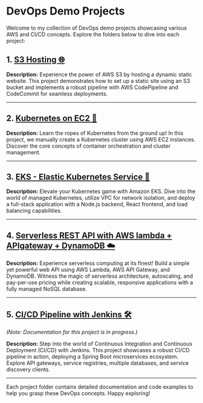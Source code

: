 # DevOps Demo Projects

Welcome to my collection of DevOps demo projects showcasing various AWS and CI/CD concepts. Explore the folders below to dive into each project:

## 1. [ S3 Hosting 🌐](./s3-hosting)

**Description:**
Experience the power of AWS S3 by hosting a dynamic static website. This project demonstrates how to set up a static site using an S3 bucket and implements a robust pipeline with AWS CodePipeline and CodeCommit for seamless deployments.

---

## 2. [Kubernetes on EC2 🚀](./k8s-on-ec2)

**Description:**
Learn the ropes of Kubernetes from the ground up! In this project, we manually create a Kubernetes cluster using AWS EC2 instances. Discover the core concepts of container orchestration and cluster management.

---

## 3. [EKS - Elastic Kubernetes Service 🌟](./eks)

**Description:**
Elevate your Kubernetes game with Amazon EKS. Dive into the world of managed Kubernetes, utilize VPC for network isolation, and deploy a full-stack application with a Node.js backend, React frontend, and load balancing capabilities.

---

## 4. [Serverless REST API with AWS lambda + APIgateway + DynamoDB ☁️](./aws-lambda-rest-api)


**Description:**
Experience serverless computing at its finest! Build a simple yet powerful web API using AWS Lambda, AWS API Gateway, and DynamoDB. Witness the magic of serverless architecture, autoscaling, and pay-per-use pricing while creating scalable, responsive applications with a fully managed NoSQL database.

---

## 5. [CI/CD Pipeline with Jenkins 🛠️](./ci-cd-jenkins)

_(Note: Documentation for this project is in progress.)_

**Description:**
Step into the world of Continuous Integration and Continuous Deployment (CI/CD) with Jenkins. This project showcases a robust CI/CD pipeline in action, deploying a Spring Boot microservices ecosystem. Explore API gateways, service registries, multiple databases, and service discovery clients.

---

Each project folder contains detailed documentation and code examples to help you grasp these DevOps concepts. Happy exploring!
